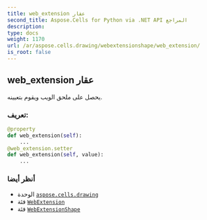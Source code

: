 ```yaml
---
title: web_extension عقار
second_title: Aspose.Cells for Python via .NET API المراجع
description:
type: docs
weight: 1170
url: /ar/aspose.cells.drawing/webextensionshape/web_extension/
is_root: false
---
```

##  web_extension عقار

يحصل على ملحق الويب ويقوم بتعيينه.
###  تعريف:
```python
@property
def web_extension(self):
    ...
@web_extension.setter
def web_extension(self, value):
    ...
```

###  أنظر أيضا
* الوحدة [`aspose.cells.drawing`](../../)
* فئة [`WebExtension`](/cells/python-net/ar/aspose.cells.webextensions/webextension)
* فئة [`WebExtensionShape`](/cells/python-net/ar/aspose.cells.drawing/webextensionshape)
